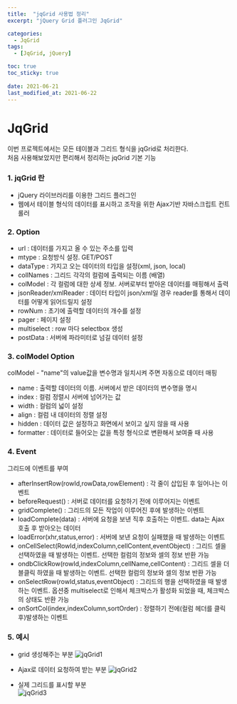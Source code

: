 ```yaml
---
title:  "jqGrid 사용법 정리"
excerpt: "jQuery Grid 플러그인 JqGrid"

categories:
  - JqGrid
tags:
  - [JqGrid, jQuery]

toc: true
toc_sticky: true
 
date: 2021-06-21
last_modified_at: 2021-06-22
---
```


# JqGrid

이번 프로젝트에서는 모든 테이블과 그리드 형식을 jqGrid로 처리한다.   
처음 사용해보았지만 편리해서 정리하는 jqGrid 기본 기능

### 1. jqGrid 란
- jQuery 라이브러리를 이용한 그리드 플러그인
- 웹에서 테이블 형식의 데이터를 표시하고 조작을 위한 Ajax기반 자바스크립트 컨트롤러

### 2. Option
- url : 데이터를 가지고 올 수 있는 주소를 입력
- mtype : 요청방식 설정. GET/POST
- dataType : 가지고 오는 데이터의 타입을 설정(xml, json, local)
- collNames : 그리드 각각의 컬럼에 출력되는 이름 (배열)
- colModel : 각 컬럼에 대한 상세 정보. 서버로부터 받아온 데이터를 매핑해서 출력
- jsonReader/xmlReader : 데이터 타입이 json/xml일 경우 reader를 통해서 데이터를 어떻게 읽어드릴지 설정
- rowNum : 초기에 출력할 데이터의 개수를 설정
- pager : 페이지 설정
- multiselect : row 마다 selectbox 생성
- postData : 서버에 파라미터로 넘길 데이터 설정


### 3. colModel Option
colModel - "name"의 value값을 변수명과 일치시켜 주면 자동으로 데이터 매핑
- name : 출력할 데이터의 이름. 서버에서 받은 데이터의 변수명을 명시
- index : 컬럼 정렬시 서버에 넘어가는 값
- width : 컬럼의 넓이 설정
- align : 컬럼 내 데이터의 정렬 설정
- hidden : 데이터 값은 설정하고 화면에서 보이고 싶지 않을 때 사용
- formatter : 데이터로 들어오는 값을 특정 형식으로 변환해서 보여줄 때 사용

### 4. Event
그리드에 이벤트를 부여
- afterInsertRow(rowId,rowData,rowElement) : 각 줄이 삽입된 후 일어나는 이벤트
- beforeRequest() : 서버로 데이터를 요청하기 전에 이루어지는 이벤트
- gridComplete() : 그리드의 모든 작업이 이루어진 후에 발생하는 이벤트
- loadComplete(data) : 서버에 요청을 보낸 직후 호출하는 이벤트. data는 Ajax 호출 후 받아오는 데이터
- loadError(xhr,status,error) : 서버에 보낸 요청이 실패했을 때 발생하는 이벤트
- onCellSelect(RowId,indexColumn,cellContent,eventObject) : 그리드 셀을 선택하였을 때 발생하는 이벤트. 선택한 컬럼의 정보와 셀의 정보 반환 가능
- ondbClickRow(rowId,indexColumn,cellName,cellContent) : 그리드 셀을 더블클릭 하였을 때 발생하는 이벤트. 선택한 컬럼의 정보와 셀의 정보 반환 가능
- onSelectRow(rowId,status,eventObject) : 그리드의 행을 선택하였을 때 발생하는 이벤트. 옵션중 multiselect로 인해서 체크박스가 활성화 되었을 때, 체크박스의 상태도 반환 가능
- onSortCol(index,indexColumn,sortOrder) : 정렬하기 전에(컬럼 헤더를 클릭 후)발생하는 이벤트

### 5. 예시
- grid 생성해주는 부분
![jqGrid1](https://user-images.githubusercontent.com/62706198/122843865-5d7df880-d33b-11eb-9447-22bb28a30265.PNG)

- Ajax로 데이터 요청하여 받는 부분
![jqGrid2](https://user-images.githubusercontent.com/62706198/122843882-6969ba80-d33b-11eb-8549-a0750e7ccccd.PNG)

- 실제 그리드를 표시할 부분   
![jqGrid3](https://user-images.githubusercontent.com/62706198/122843900-71c1f580-d33b-11eb-8a6d-ff366c404318.PNG)

